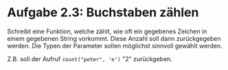 Aufgabe 2.3: Buchstaben zählen
==============================

Schreibt eine Funktion, welche zählt, wie oft ein gegebenes Zeichen in einem
gegebenen String vorkommt. Diese Anzahl soll dann zurückgegeben werden. Die
Typen der Parameter sollen möglichst sinnvoll gewählt werden.

Z.B. soll der Aufruf `count("peter", 'e')` "2" zurückgeben.

